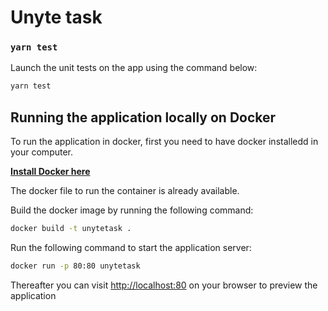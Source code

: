 # Unyte task

### `yarn test`

Launch the unit tests on the app using the command below:

```bash
yarn test
```

## Running the application locally on Docker

To run the application in docker, first you need to have docker installedd in your computer.

**[Install Docker here](https://docs.docker.com/desktop/install/windows-install/)**

The docker file to run the container is already available.

Build the docker image by running the following command:

```bash
docker build -t unytetask .
```

Run the following command to start the application server:

```bash
docker run -p 80:80 unytetask
```

Thereafter you can visit [http://localhost:80](http://localhost:80) on your browser to preview the application
